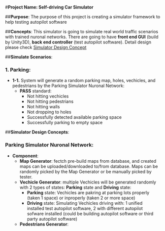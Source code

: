 #**Project Name: Self-driving Car Simulator**

##**Purpose**:
  The purpose of this project is creating a simulator framework to help testing autopilot software

##**Concepts**:
  This simulator is going to simulate real world traffic scenarios with trained nuronal networks. There are going to have **front end GUI** (build by Unity3D), **back end controller** (test autopilot software). Detail design please check [Simulator Design Concept](#Simulator-Design-Concept)

##**Simulate Scenarios**:
  ### 1. Parking:
  * **1-1.** System will generate a random parking map, holes, vechicles, and pedestrians by the Parking Simulator Nuronal Network:
    * **PASS** standard:
      * Not hitting vechicles
      * Not hitting pedestrians
      * Not hitting walls
      * Not dropping to holes
      * Successfully detected available parking space
      * Successfully parking to empty space


##**Simulator Design Concepts**:
  ### Parking Simulator Nuronal Network:
  * **Component**:
    * **Map Generator**: fectch pre-build maps from database, and created maps can be uploaded/downloaded to/from database. Maps can be randomly picked by the Map Generator or be manually picked by tester.
    * **Vechicle Generator**: multiple Vechicles will be generated randomly with 2 types of states: **Parking** state and **Driving** state:
      * **Parking** state: Vechicles are pakring at parking lots properly (taken 1 space) or inproperly (taken 2 or more space)
      * **Driving** state: Simulating Vechicles driving with: 1 unified installed test autopilot software, 2 with different autopilot sofware installed (could be building autopilot software or third party autopilot software)
    * **Pedestrians Generator**: